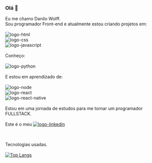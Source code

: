 ### Olá 👋

Eu me chamo Danilo Wolff.<br>Sou programador Front-end e atualmente estou criando projetos em: <br>
<br>
<img src="https://img.shields.io/badge/HTML5-E34F26?style=for-the-badge&logo=html5&logoColor=white" alt="logo-html" /> <br>
<img src="https://img.shields.io/badge/CSS3-1572B6?style=for-the-badge&logo=css3&logoColor=white" alt="logo-css" /> <br>
<img src="https://img.shields.io/badge/JavaScript-F7DF1E?style=for-the-badge&logo=javascript&logoColor=black" alt="logo-javascript" /> <br>
<br>
Conheço: <br>
<br>
<img src="https://img.shields.io/badge/Python-3776AB?style=for-the-badge&logo=python&logoColor=white" alt="logo-python" /><br>
<br>
E estou em aprendizado de:<br>
<br>
<img src="https://img.shields.io/badge/Node.js-43853D?style=for-the-badge&logo=node.js&logoColor=white" alt="logo-node" /> <br>
<img src="https://img.shields.io/badge/React-20232A?style=for-the-badge&logo=react&logoColor=61DAFB" alt="logo-react" /> <br>
<img src="https://img.shields.io/badge/React_Native-20232A?style=for-the-badge&logo=react&logoColor=61DAFB" alt="logo-react-native" /><br>
<br>
Estou em uma jornada de estudos para me tornar um programador FULLSTACK.<br>
<br>
Este é o meu <a href="https://www.linkedin.com/in/danilo-wolff-2051ba48/" target="_blank"><img src="https://img.shields.io/badge/LinkedIn-0077B5?style=for-the-badge&logo=linkedin&logoColor=white" alt="logo-linkedin" /></a>
<br>
<br>
<br>

Tecnologias usadas.
<br>
<br>
[![Top Langs](https://github-readme-stats.vercel.app/api/top-langs/?username=DaniloWolff302104)](https://github.com/anuraghazra/github-readme-stats)
<br>
<br>


